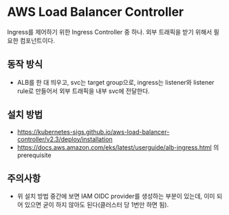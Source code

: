 # AWS Load Balancer Controller

Ingress를 제어하기 위한 Ingress Controller 중 하나. 외부 트래픽을 받기 위해서 필요한 컴포넌트이다.

## 동작 방식
- ALB를 한 대 띄우고, svc는 target group으로, ingress는 listener와 listener rule로 만들어서 외부 트래픽을 내부 svc에 전달한다.

## 설치 방법
- https://kubernetes-sigs.github.io/aws-load-balancer-controller/v2.3/deploy/installation
- https://docs.aws.amazon.com/eks/latest/userguide/alb-ingress.html 의 prerequisite

## 주의사항
- 위 설치 방법 중간에 보면 IAM OIDC provider를 생성하는 부분이 있는데, 이미 되어 있으면 굳이 하지 않아도 된다(클러스터 당 1번만 하면 됨).
